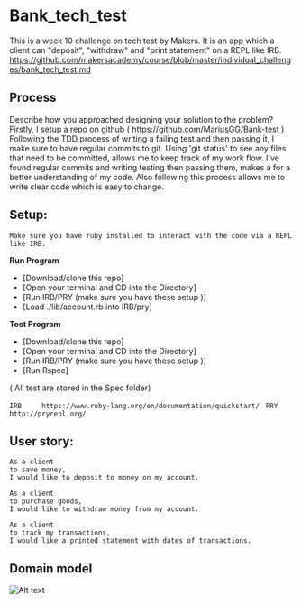 # Bank_tech_test

This is a week 10 challenge on tech test by Makers.
It is an app which a client can "deposit", "withdraw" and "print statement" on a REPL like IRB.
https://github.com/makersacademy/course/blob/master/individual_challenges/bank_tech_test.md

Process
-------
Describe how you approached designing your solution to the problem?
Firstly, I setup a repo on github ( https://github.com/MariusGG/Bank-test )
Following the TDD process of writing a failing test and then passing it, I make sure to have regular commits to git. Using 'git status' to see any files that need to be committed, allows me to keep track of my work flow.
I've found regular commits and writing testing then passing them, makes a for a better understanding of my code.
Also following this process allows me to write clear code which is easy to change.

Setup:
-------
```
Make sure you have ruby installed to interact with the code via a REPL like IRB.
```
**Run Program**
  * [Download/clone this repo]
  * [Open your terminal and CD into the Directory]
  * [Run IRB/PRY (make sure you have these setup )]
  * [Load ./lib/account.rb into IRB/pry]

**Test Program**
  * [Download/clone this repo]
  * [Open your terminal and CD into the Directory]
  * [Run IRB/PRY (make sure you have these setup )]
  * [Run Rspec]

  ( All test are stored in the Spec folder)

  ``IRB    
  https://www.ruby-lang.org/en/documentation/quickstart/
  ``
  ``PRY
  http://pryrepl.org/
  ``

User story:
-------

````
As a client
to save money,
I would like to deposit to money on my account.

As a client
to purchase goods,
I would like to withdraw money from my account.

As a client
to track my transactions,
I would like a printed statement with dates of transactions.

````


Domain model
-------
![Alt text](./)
